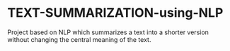 # TEXT-SUMMARIZATION-using-NLP
Project based on NLP which summarizes a text into a shorter version without changing the central meaning of the text.
